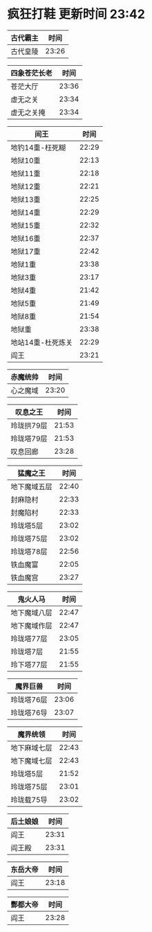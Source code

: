 # 疯狂打鞋 更新时间 23:42

| 古代霸主   | 时间    |
|--------|-------|
| 古代皇陵 | 23:26 |

| 四象苍茫长老   | 时间    |
|--------|-------|
| 苍茫大厅 | 23:36 |
| 虚无之关 | 23:34 |
| 虚无之关掩 | 23:34 |

| 间王   | 时间    |
|--------|-------|
| 地钓14重-枉死糊 | 22:29 |
| 地狱10重 | 22:13 |
| 地狱11重 | 22:18 |
| 地狱12重 | 22:21 |
| 地狱13重 | 22:25 |
| 地狱14重 | 22:29 |
| 地狱15重 | 22:32 |
| 地狱16重 | 22:37 |
| 地狱17重 | 22:42 |
| 地狱1重 | 23:38 |
| 地狱3重 | 23:17 |
| 地狱4重 | 21:42 |
| 地狱5重 | 21:49 |
| 地狱8重 | 21:54 |
| 地狱重 | 23:38 |
| 地站14重-杜死炼关 | 22:29 |
| 阎王 | 23:21 |

| 赤魔统帅   | 时间    |
|--------|-------|
| 心之魔域 | 23:20 |

| 叹息之王   | 时间    |
|--------|-------|
| 玲珑拱79层 | 21:53 |
| 玲珑塔79层 | 21:53 |
| 叹息回廊 | 23:28 |

| 猛魔之王   | 时间    |
|--------|-------|
| 地下魔域五层 | 22:40 |
| 封麻隐村 | 22:33 |
| 封魔陷村 | 22:33 |
| 玲珑塔5层 | 23:02 |
| 玲珑塔75层 | 23:02 |
| 玲珑塔78层 | 22:56 |
| 铁血魔富 | 22:05 |
| 铁血魔宫 | 23:27 |

| 鬼火人马   | 时间    |
|--------|-------|
| 地下魔域八层 | 22:47 |
| 地下魔域作层 | 22:47 |
| 玲珑塔77层 | 23:05 |
| 玲珑塔7层 | 21:55 |
| 玲下塔77层 | 21:55 |

| 魔界巨兽   | 时间    |
|--------|-------|
| 玲珑塔76层 | 23:06 |
| 玲珑塔76导 | 23:07 |

| 魔界统领   | 时间    |
|--------|-------|
| 地下麻域七层 | 22:43 |
| 地下魔域七层 | 22:43 |
| 玲珑塔5层 | 21:52 |
| 玲珑塔75层 | 23:01 |
| 玲珑载75导 | 23:02 |

| 后土娘娘   | 时间    |
|--------|-------|
| 阎王 | 23:31 |
| 阎王殿 | 23:31 |

| 东岳大帝   | 时间    |
|--------|-------|
| 阎王 | 23:18 |

| 酆都大帝   | 时间    |
|--------|-------|
| 阎王 | 23:28 |